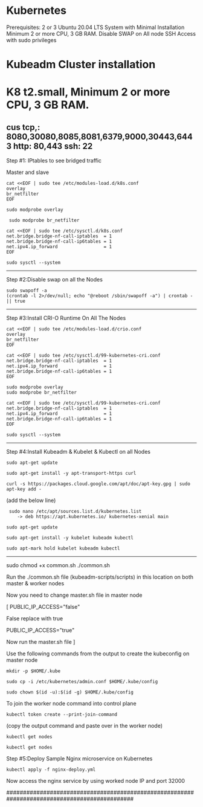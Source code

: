 # Kubernetes
Prerequisites:  2 or 3 Ubuntu 20.04 LTS System with Minimal Installation Minimum 2 or more CPU, 3 GB RAM. Disable SWAP on All node SSH Access with sudo privileges

# Kubeadm Cluster installation
# K8 t2.small, Minimum 2 or more CPU, 3 GB RAM.

cus tcp,: 8080,30080,8085,8081,6379,9000,30443,6443
http: 80,443
ssh: 22
----------------------------------------
Step #1: IPtables to see bridged traffic

Master and slave 

```
cat <<EOF | sudo tee /etc/modules-load.d/k8s.conf
overlay
br_netfilter
EOF
```

```
sudo modprobe overlay
```

```
 sudo modprobe br_netfilter
```

```
cat <<EOF | sudo tee /etc/sysctl.d/k8s.conf
net.bridge.bridge-nf-call-iptables  = 1
net.bridge.bridge-nf-call-ip6tables = 1
net.ipv4.ip_forward                 = 1
EOF
```

```
sudo sysctl --system 
```
------------------------------------------------
Step #2:Disable swap on all the Nodes

``` 
sudo swapoff -a
(crontab -l 2>/dev/null; echo "@reboot /sbin/swapoff -a") | crontab - || true
```
------------------------------------------------
Step #3:Install CRI-O Runtime On All The Nodes

```
cat <<EOF | sudo tee /etc/modules-load.d/crio.conf
overlay
br_netfilter
EOF
```

```
cat <<EOF | sudo tee /etc/sysctl.d/99-kubernetes-cri.conf
net.bridge.bridge-nf-call-iptables  = 1
net.ipv4.ip_forward                 = 1
net.bridge.bridge-nf-call-ip6tables = 1
EOF
```

```
sudo modprobe overlay
sudo modprobe br_netfilter
```

```
cat <<EOF | sudo tee /etc/sysctl.d/99-kubernetes-cri.conf
net.bridge.bridge-nf-call-iptables  = 1
net.ipv4.ip_forward                 = 1
net.bridge.bridge-nf-call-ip6tables = 1
EOF
```

```
sudo sysctl --system
```

----------------------------------------------------------------
Step #4:Install Kubeadm & Kubelet & Kubectl on all Nodes

```
sudo apt-get update

sudo apt-get install -y apt-transport-https curl

curl -s https://packages.cloud.google.com/apt/doc/apt-key.gpg | sudo apt-key add -

```

(add the below line) 
```
 sudo nano /etc/apt/sources.list.d/kubernetes.list 
	-> deb https://apt.kubernetes.io/ kubernetes-xenial main
```

```
sudo apt-get update
```

```
sudo apt-get install -y kubelet kubeadm kubectl 
```

```
sudo apt-mark hold kubelet kubeadm kubectl 
```

------------------------------

 sudo chmod +x common.sh
./common.sh

Run the ./common.sh file (kubeadm-scripts/scripts) in this location on both master & worker nodes

Now you need to change master.sh file in master node

[ PUBLIC_IP_ACCESS="false"

False replace with true

PUBLIC_IP_ACCESS="true"

Now run the master.sh file  ]

Use the following commands from the output to create the kubeconfig on master node

```
mkdir -p $HOME/.kube

sudo cp -i /etc/kubernetes/admin.conf $HOME/.kube/config

sudo chown $(id -u):$(id -g) $HOME/.kube/config 
 ```

To join the worker node command into control plane

``` 
kubectl token create --print-join-command
```

(copy the output command and paste over in the worker node)

``` 
kubectl get nodes
 ```

 ```
 kubectl get nodes
 ```

Step #5:Deploy Sample Nginx microservice on Kubernetes

``` 
kubectl apply -f nginx-deploy.yml
 ```
Now access the nginx service by using worked node IP and port 32000



##############################################################################################
